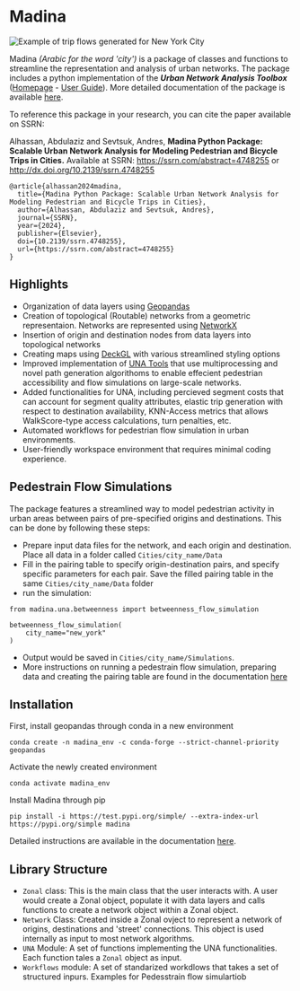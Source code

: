# Madina


![Example of trip flows generated for New York City](/docs/source/img/NYCFlows.jpeg "Example of flows generated for New York CIty")



Madina *(Arabic for the word 'city')* is a package of classes and functions to streamline the representation and analysis of urban networks. The package includes a python implementation of the ***Urban Network Analysis Toolbox*** ([Homepage](https://cityform.mit.edu/projects/una-rhino-toolbox) - [User Guide](https://unatoolbox.notion.site/)). More detailed documentation of the package is available [here](https://madinadocs.readthedocs.io/).

To reference this package in your research, you can cite the paper available on SSRN:

Alhassan, Abdulaziz and Sevtsuk, Andres, **Madina Python Package: Scalable Urban Network Analysis for Modeling Pedestrian and Bicycle Trips in Cities.** Available at SSRN: https://ssrn.com/abstract=4748255 or http://dx.doi.org/10.2139/ssrn.4748255

```
@article{alhassan2024madina,
  title={Madina Python Package: Scalable Urban Network Analysis for Modeling Pedestrian and Bicycle Trips in Cities},
  author={Alhassan, Abdulaziz and Sevtsuk, Andres},
  journal={SSRN},
  year={2024},
  publisher={Elsevier}, 
  doi={10.2139/ssrn.4748255},
  url={https://ssrn.com/abstract=4748255}
}
```


## Highlights
* Organization of data layers using [Geopandas](https://geopandas.org/en/stable)
* Creation of topological (Routable) networks from a geometric representaion. Networks are represented using [NetworkX](https://networkx.org/)
* Insertion of origin and destination nodes from data layers into topological networks
* Creating maps using [DeckGL](https://deck.gl/) with various streamlined styling options
* Improved implementation of [UNA Tools](https://cityform.mit.edu/projects/una-rhino-toolbox) that use multiprocessing and novel path generation algorithoms to enable effecient pedestrian accessibility and flow simulations on large-scale networks.
* Added functionalities for UNA, including percieved segment costs that can account for segment quality attributes, elastic trip generation with respect to destination availability, KNN-Access metrics that allows WalkScore-type access calculations, turn penalties, etc.
* Automated workflows for pedestrian flow simulation in urban environments.
* User-friendly workspace environment that requires minimal coding experience.


## Pedestrain Flow Simulations
The package features a streamlined way to model pedestrian activity in urban areas between pairs of pre-specified origins and destinations. This can be done by following these steps:
* Prepare input data files for the network, and each origin and destination. Place all data in a folder called `Cities/city_name/Data`
* Fill in the pairing table to specify origin-destination pairs, and specify specific parameters for each pair. Save the filled pairing table in the same `Cities/city_name/Data` folder
* run the simulation:
```
from madina.una.betweenness import betweenness_flow_simulation

betweenness_flow_simulation(
    city_name="new_york"
)
```
* Output would be saved in `Cities/city_name/Simulations`.
* More instructions on running a pedestrain flow simulation, preparing data and creating the pairing table are found in the documentation [here](https://madinadocs.readthedocs.io/)



## Installation
First, install geopandas through conda in a new environment
```
conda create -n madina_env -c conda-forge --strict-channel-priority geopandas
```
Activate the newly created environment

```
conda activate madina_env
```
Install Madina through pip
```
pip install -i https://test.pypi.org/simple/ --extra-index-url https://pypi.org/simple madina
```

Detailed instructions are available in the documentation [here](https://madinadocs.readthedocs.io/).

## Library Structure
* `Zonal` class: This is the main class that the user interacts with. A user would create a Zonal object, populate it with data layers and calls functions to create a network object within a Zonal object. 
* `Network` Class: Created inside a Zonal ovject to represent a network of origins, destinations and 'street' connections. This object is used internally as input to most network algorithms.
* `UNA` Module: A set of functions implementing the UNA functionalities. Each function tales a `Zonal` object as input.
* `Workflows` module: A set of standarized workdlows that takes a set of structured inpurs. Examples for Pedesstrain flow simulartiob


